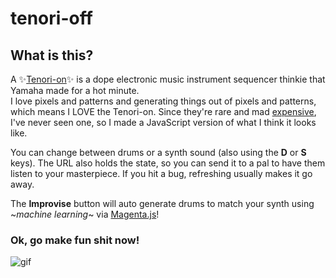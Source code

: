 tenori-off
=================
## What is this?

A ✨[Tenori-on](https://en.wikipedia.org/wiki/Tenori-on)✨ is a dope electronic music
instrument sequencer thinkie that Yamaha made for a hot minute.  
I love pixels and patterns and generating things out of pixels and patterns, which means
I LOVE the Tenori-on. Since they're rare and
mad [expensive](https://reverb.com/item/11642149-yamaha-tenori-on), I've never seen one,
so I made a JavaScript version of what I think it looks like.

You can change between drums or a synth sound (also using the **D** or **S** keys). The URL also holds the state, so you can send it to a pal to have them listen to your masterpiece. If you hit a bug, refreshing usually makes it go away.

The **Improvise** button will auto generate drums to match your synth using 
~*machine learning*~ via [Magenta.js](https://magenta.tensorflow.org/js)!

### Ok, go make fun shit now!

![gif](https://user-images.githubusercontent.com/1369170/41939945-11167450-794c-11e8-88e6-17dc4b8c73bf.gif)
